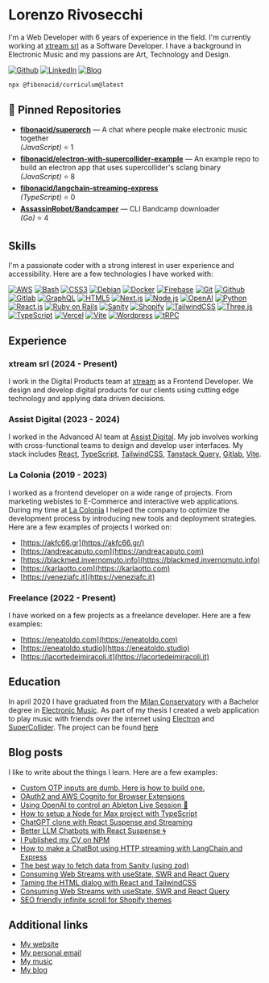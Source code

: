 # Lorenzo Rivosecchi

I'm a Web Developer with 6 years of experience in the field. I'm currently working at [xtream srl](https://xtreamers.io) as a Software Developer.
I have a background in Electronic Music and my passions are Art, Technology and Design.

[![Github](https://img.shields.io/badge/Github-black?logo=github)](https://github.com/fibonacid)
[![LinkedIn](https://img.shields.io/badge/LinkedIn-0077B5?logo=linkedin)](https://www.linkedin.com/in/lorenzo-rivosecchi/)
[![Blog](https://img.shields.io/badge/Blog-black?logo=devdotto)](https://dev.to/fibonacid)

```bash
npx @fibonacid/curriculum@latest
```

## 🚀 Pinned Repositories

- **[fibonacid/superorch](https://github.com/fibonacid/superorch)** — A chat where people make electronic music together  
  _(JavaScript)_ ⭐ 1
- **[fibonacid/electron-with-supercollider-example](https://github.com/fibonacid/electron-with-supercollider-example)** — An example repo to build an electron app that uses supercollider&#x27;s sclang binary  
  _(JavaScript)_ ⭐ 8
- **[fibonacid/langchain-streaming-express](https://github.com/fibonacid/langchain-streaming-express)**  
  _(TypeScript)_ ⭐ 0
- **[AssassinRobot/Bandcamper](https://github.com/AssassinRobot/Bandcamper)** — CLI Bandcamp downloader  
  _(Go)_ ⭐ 4

## Skills

I'm a passionate coder with a strong interest in user experience and accessibility. Here are a few technologies I have worked with:

[![AWS](https://img.shields.io/badge/AWS-232F3E?logo=amazonaws&logoColor=white)](https://amazonaws.com)
[![Bash](https://img.shields.io/badge/Bash-4EAA25?logo=gnubash&logoColor=white)](https://www.gnu.org/software/bash/)
[![CSS3](https://img.shields.io/badge/CSS-1572B6?logo=css&logoColor=white)](https://developer.mozilla.org/en-US/docs/Web/CSS)
[![Debian](https://img.shields.io/badge/Debian-A81D33?logo=debian&logoColor=white)](https://debian.org)
[![Docker](https://img.shields.io/badge/Docker-2496ED?logo=docker&logoColor=white)](https://www.docker.com/)
[![Firebase](https://img.shields.io/badge/Firebase-FFCA28?logo=firebase&logoColor=white)](https://firebase.google.com)
[![Git](https://img.shields.io/badge/Git-F05032?logo=git&logoColor=white)](https://git-scm.com/)
[![Github](https://img.shields.io/badge/Github-181717?logo=github&logoColor=white)](https://github.com/)
[![Gitlab](https://img.shields.io/badge/Gitlab-FCA121?logo=gitlab&logoColor=white)](https://about.gitlab.com/)
[![GraphQL](https://img.shields.io/badge/GraphQL-E10098?logo=graphql&logoColor=white)](https://graphql.org/)
[![HTML5](https://img.shields.io/badge/HTML5-E34F26?logo=html5&logoColor=white)](https://developer.mozilla.org/en-US/docs/Glossary/HTML)
[![Next.js](https://img.shields.io/badge/Next.js-000000?logo=nextdotjs&logoColor=white)](https://nextjs.org/)
[![Node.js](https://img.shields.io/badge/Node.js-339933?logo=nodejs&logoColor=white)](https://nodejs.org/en)
[![OpenAI](https://img.shields.io/badge/OpenAI-412991?logo=openai&logoColor=white)](https://www.openai.com/)
[![Python](https://img.shields.io/badge/Python-3776AB?logo=python&logoColor=white)](https://www.python.org/)
[![React.js](https://img.shields.io/badge/React.js-61DAFB?logo=react&logoColor=black)](https://react.dev/)
[![Ruby on Rails](https://img.shields.io/badge/Ruby_on_Rails-CC0000?logo=ruby-on-rails&logoColor=white)](https://rubyonrails.org/)
[![Sanity](https://img.shields.io/badge/Sanity-000000?logo=sanity&logoColor=white)](https://www.sanity.io/)
[![Shopify](https://img.shields.io/badge/Shopify-7AB55C?logo=shopify&logoColor=white)](https://www.shopify.com/)
[![TailwindCSS](https://img.shields.io/badge/TailwindCSS-38B2AC?logo=tailwindcss&logoColor=white)](https://tailwindcss.com/)
[![Three.js](https://img.shields.io/badge/Three.js-000000?logo=three.js&logoColor=white)](https://threejs.org/)
[![TypeScript](https://img.shields.io/badge/TypeScript-007ACC?logo=typescript&logoColor=white)](https://www.typescriptlang.org/)
[![Vercel](https://img.shields.io/badge/Vercel-000000?logo=vercel&logoColor=white)](https://vercel.com)
[![Vite](https://img.shields.io/badge/Vite-646CFF?logo=vite&logoColor=white)](https://vitejs.dev/)
[![Wordpress](https://img.shields.io/badge/Wordpress-21759B?logo=wordpress&logoColor=white)](https://wordpress.com/it/)
[![tRPC](https://img.shields.io/badge/tRPC-2596BE?logo=trpc&logoColor=white)](https://trpc.io/)

## Experience

### xtream srl (2024 - Present)

I work in the Digital Products team at [xtream](https://xtreamers.io) as a Frontend Developer.
We design and develop digital products for our clients using cutting edge technology and applying data driven decisions.

### Assist Digital (2023 - 2024)

I worked in the Advanced AI team at [Assist Digital](https://assistdigital.com). My job involves working with cross-functional teams to design and develop user interfaces.
My stack includes [React](https://react.dev/), [TypeScript](https://www.typescriptlang.org/), [TailwindCSS](https://tailwindcss.com/), [Tanstack Query](https://tanstack.com/query/latest), [Gitlab](https://about.gitlab.com/), [Vite](https://vitejs.dev/).

### La Colonia (2019 - 2023)

I worked as a frontend developer on a wide range of projects. From marketing webistes to E-Commerce and interactive web applications. During my time at [La Colonia](https://lacolonia.studio) I helped the company to optimize the development process by introducing new tools and deployment strategies. Here are a few examples of projects I worked on:

- [https://akfc66.gr](https://akfc66.gr/)
- [https://andreacaputo.com](https://andreacaputo.com)
- [https://blackmed.invernomuto.info](https://blackmed.invernomuto.info)
- [https://karlaotto.com](https://karlaotto.com)
- [https://veneziafc.it](https://veneziafc.it)

### Freelance (2022 - Present)

I have worked on a few projects as a freelance developer.
Here are a few examples:

- [https://eneatoldo.com](https://eneatoldo.com)
- [https://eneatoldo.studio](https://eneatoldo.studio)
- [https://lacortedeimiracoli.it](https://lacortedeimiracoli.it)

## Education

In april 2020 I have graduated from the [Milan Conservatory](https://www.consmi.it/it/home) with a Bachelor degree in [Electronic Music](https://siami.conservatoriodimusica.it/studenti/cplan/3361). As part of my thesis I created a web application to play music with friends over the internet using [Electron](https://www.electronjs.org/) and [SuperCollider](https://supercollider.github.io/). The project can be found [here](https://github.com/fibonacid/superorch)

## Blog posts

I like to write about the things I learn. Here are a few examples:

- [Custom OTP inputs are dumb. Here is how to build one.](https://dev.to/fibonacid/custom-otp-inputs-are-dumb-here-is-how-to-build-one-2d0m)
- [OAuth2 and AWS Cognito for Browser Extensions](https://dev.to/fibonacid/oauth2-and-aws-cognito-for-browser-extensions-4114)
- [Using OpenAI to control an Ableton Live Session 🎼](https://dev.to/fibonacid/using-openai-to-control-an-ableton-live-session-1c4p)
- [How to setup a Node for Max project with TypeScript](https://dev.to/fibonacid/how-to-setup-a-node-for-max-project-with-typescript-l5p)
- [ChatGPT clone with React Suspense and Streaming](https://dev.to/fibonacid/chatgpt-clone-with-react-suspense-and-streaming-11me)
- [Better LLM Chatbots with React Suspense 🌀](https://dev.to/fibonacid/building-a-better-llm-chatbot-with-suspense-5de3)
- [I Published my CV on NPM](https://dev.to/fibonacid/i-published-my-cv-on-npm-1d61)
- [How to make a ChatBot using HTTP streaming with LangChain and Express](https://dev.to/fibonacid/quick-guide-for-langchain-streaming-via-expressjs-iod)
- [The best way to fetch data from Sanity (using zod)](https://dev.to/fibonacid/the-best-way-to-fetch-data-from-sanity-using-zod-57jj)
- [Consuming Web Streams with useState, SWR and React Query](https://dev.to/fibonacid/consuming-web-streams-with-usestate-swr-and-react-query-3mjf)
- [Taming the HTML dialog with React and TailwindCSS](https://dev.to/fibonacid/taming-the-html-dialog-with-react-and-tailwindcss-5hec)
- [Consuming Web Streams with useState, SWR and React Query](https://dev.to/fibonacid/consuming-web-streams-with-usestate-swr-and-react-query-3mjf)
- [SEO friendly infinite scroll for Shopify themes](https://dev.to/fibonacid/seo-friendly-infinite-scroll-for-shopify-themes-4f81)

## Additional links

- [My website](https://fibonacid.net)
- [My personal email](mailto:lorenzorivosecchi3@gmail.com)
- [My music](https://soundcloud.com/fibonacid)
- [My blog](https://dev.to/fibonacid)
